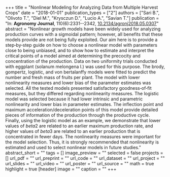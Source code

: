 +++
title = "Nonlinear Modeling for Analyzing Data from Multiple Harvest Crops"
date = "2018-01-01"
publication_types = ["2"]
authors = ["Sari B.", "Olivoto T.", "Diel M.", "Krysczun D.", "Lucio A.", "Savian T."]
publication = "In: **Agronomy Journal**, 110(6):2331--2342, [10.2134/agronj2018.05.0307](10.2134/agronj2018.05.0307)"
abstract = "Nonlinear growth models have been widely used for analyzing production curves with a sigmoidal pattern; however, all benefits that these models provide are not being fully exploited. Our aim here is to provide a step‐by‐step guide on how to choose a nonlinear model with parameters close to being unbiased, and to show how to estimate and interpret the critical points of a model aimed at determining the precocity and concentration of the production. Data on two uniformity trials conducted with eggplant (solanum melongena l.) was used for this purpose. The brody, gompertz, logistic, and von bertalanffy models were fitted to predict the number and fresh mass of fruits per plant. The model with lower nonlinearity measures and lower bias of the parameter estimates was selected. All the tested models presented satisfactory goodness‐of‐fit measures, but they differed regarding nonlinearity measures. The logistic model was selected because it had lower intrinsic and parametric nonlinearity and lower bias in parameter estimates. The inflection point and maximum acceleration/deceleration points of this model provide detailed pieces of information of the production through the productive cycle. Finally, using the logistic model as an example, we demonstrate that lower values of $beta$2 are related to an earlier maximum production rate, and higher values of $beta$3 are related to an earlier production that is concentrated in fewer days. The nonlinearity measures were important for the model selection. Thus, it is strongly recommended that nonlinearity is estimated and used to select nonlinear models in future studies."
abstract_short = ""
tags = []
image_preview = ""
selected = false
projects = []
url_pdf = ""
url_preprint = ""
url_code = ""
url_dataset = ""
url_project = ""
url_slides = ""
url_video = ""
url_poster = ""
url_source = ""
math = true
highlight = true
[header]
image = ""
caption = ""
+++
